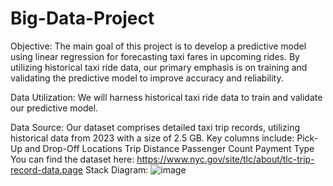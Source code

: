 # Big-Data-Project
Objective: The main goal of this project is to develop a predictive model using linear regression for forecasting taxi fares in upcoming rides. By utilizing historical taxi ride data, our primary emphasis is on training and validating the predictive model to improve accuracy and reliability.

Data Utilization: We will harness historical taxi ride data to train and validate our predictive model.

Data Source: Our dataset comprises detailed taxi trip records, utilizing historical data from 2023 with a size of 2.5 GB. Key columns include:
Pick-Up and Drop-Off Locations
Trip Distance
Passenger Count
Payment Type
You can find the dataset here: https://www.nyc.gov/site/tlc/about/tlc-trip-record-data.page
Stack Diagram:
![image](https://github.com/user-attachments/assets/7d2a0c7c-325e-44e9-b97a-e494740ff9ce)



